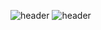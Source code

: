 ![header](https://capsule-render.vercel.app/api?type=wave&color=0:000000,100:ffd900&text=Kid-nl-Developer&fontSize=40&animation=blink)
![header](https://capsule-render.vercel.app/api?type=rounded&color=gradient&text=%20asdf%20&height=300&fontSize=100&textBg=true)
